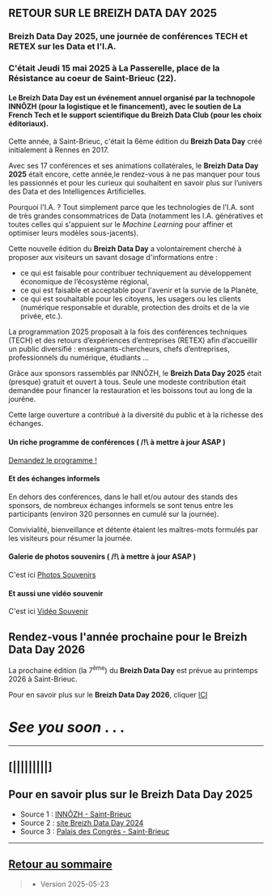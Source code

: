 ## RETOUR SUR LE BREIZH DATA DAY 2025


### Breizh Data Day 2025, une journée de conférences TECH et RETEX sur les Data et l'I.A. 
### C'était Jeudi 15 mai 2025 à La Passerelle, place de la Résistance au coeur de Saint-Brieuc (22).

#### Le Breizh Data Day est un événement annuel organisé par la technopole INNÔZH (pour la logistique et le financement), avec le soutien de La French Tech et le support scientifique du Breizh Data Club (pour les choix éditoriaux).

Cette année, à Saint-Brieuc, c'était la 6ème édition du **Breizh Data Day** créé initialement à Rennes en 2017. 

Avec ses 17 conférences et ses animations collatérales, le **Breizh Data Day 2025** était encore, cette année,le rendez-vous à ne pas manquer pour tous les passionnés et pour les curieux qui souhaitent en savoir plus sur l’univers des Data et des Intelligences Artificielles.

Pourquoi l'I.A. ? Tout simplement parce que les technologies de l'I.A. sont de très grandes consommatrices de Data (notamment les I.A. génératives et toutes celles qui s'appuient sur le _Machine Learning_ pour affiner et optimiser leurs modèles sous-jacents).

Cette nouvelle édition du **Breizh Data Day** a volontairement cherché à proposer aux visiteurs un savant dosage d'informations entre :
- ce qui est faisable pour contribuer techniquement au développement économique de l’écosystème régional,
- ce qui est faisable et acceptable pour l'avenir et la survie de la Planète,
- ce qui est souhaitable pour les citoyens, les usagers ou les clients (numérique responsable et durable, protection des droits et de la vie privée, etc.).

La programmation 2025 proposait à la fois des conférences techniques (TECH) et des retours d’expériences d’entreprises (RETEX) afin d’accueillir un public diversifié : enseignants-chercheurs, chefs d’entreprises, professionnels du
numérique, étudiants … 

Grâce aux sponsors rassemblés par INNÔZH, le **Breizh Data Day 2025** était (presque) gratuit et ouvert à tous. Seule une modeste contribution était demandée pour financer la restauration et les boissons tout au long de la jouréne.

Cette large ouverture a contribué à la diversité du public et à la richesse des échanges. 


>

#### Un riche programme de conférences  ( /!\  à mettre à jour ASAP )

[Demandez le programme !](../../illustrim/PDFfiles/Programme_BDD2025-OK.pdf)


>

#### Et des échanges informels 

En dehors des conférences, dans le hall et/ou autour des stands des sponsors, de nombreux échanges informels se sont tenus entre les participants (environ 320 personnes en cumulé sur la journée).

Convivialité, bienveillance et détente étaient les maîtres-mots formulés par les visiteurs pour résumer la journée.

#### Galerie de photos souvenirs   ( /!\  à mettre à jour ASAP )
C'est ici [Photos Souvenirs](../File_BDD2025photos)


#### Et aussi une vidéo souvenir 
C'est ici [Vidéo Souvenir](https://youtu.be/oIBDLMm7fyQ)

## Rendez-vous l'année prochaine pour le Breizh Data Day 2026 

La prochaine édition (la 7<sup>ème</sup>) du **Breizh Data Day** est prévue au printemps 2026 à Saint-Brieuc. 

Pour en savoir plus sur le **Breizh Data Day 2026**, cliquer [ICI](https://breizhdataday.innozh.fr/)

#  _See you soon_ . . .

 
---

## [|||||||||] 
>
## Pour en savoir plus sur le Breizh Data Day 2025

- Source 1 : [INNÔZH - Saint-Brieuc](https://www.innozh.fr/innozh/qui-sommes-nous-2/)
- Source 2 : [site Breizh Data Day 2024](https://breizhdataday.innozh.fr/)
- Source 3 : [Palais des Congrès - Saint-Brieuc](https://www.saintbrieucexpocongres.com/)
  
---

## [Retour au sommaire](https://dcn-prof.github.io/breizhdataclub/)
  
>

>  *  Version 2025-05-23
>    
